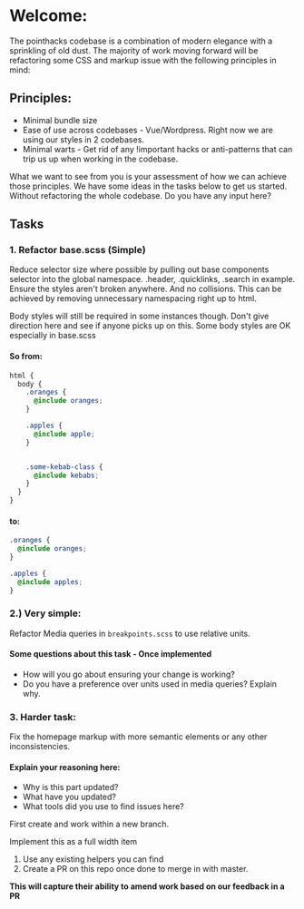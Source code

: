 # Welcome:
The pointhacks codebase is a combination of modern elegance with a sprinkling of old dust. The majority of work moving forward will be refactoring some CSS and markup issue with the following principles in mind:

## Principles:
- Minimal bundle size
- Ease of use across codebases - Vue/Wordpress. Right now we are using our styles in 2 codebases.
- Minimal warts - Get rid of any !important hacks or anti-patterns that can trip us up when working in the codebase.

What we want to see from you is your assessment of how we can achieve those principles. We have some ideas in the tasks below to get us started. Without refactoring the whole codebase. Do you have any input here?

## Tasks

### 1. Refactor base.scss (Simple)
Reduce selector size where possible by pulling out base components selector into the global namespace. .header, .quicklinks, .search in example. Ensure the styles aren't broken anywhere. And no collisions.
This can be achieved by removing unnecessary namespacing right up to html.

Body styles will still be required in some instances though. Don't give direction here and see if anyone picks up on this. Some body styles are OK especially in base.scss

#### So from:
```scss
html {
  body {
    .oranges {
      @include oranges;
    }

    .apples {
      @include apple;
    }


    .some-kebab-class {
      @include kebabs;
    }
  }
}
```

#### to:
```scss
.oranges {
  @include oranges;
}

.apples {
  @include apples;
}
```

### 2.) Very simple:
Refactor Media queries in `breakpoints.scss` to use relative units.

#### Some questions about this task - Once implemented
- How will you go about ensuring your change is working?
- Do you have a preference over units used in media queries? Explain why.

### 3. Harder task:
Fix the homepage markup with more semantic elements or any other inconsistencies.

#### Explain your reasoning here:
- Why is this part updated?
- What have you updated?
- What tools did you use to find issues here?

First create and work within a new branch.

Implement this as a full width item
1. Use any existing helpers you can find
2. Create a PR on this repo once done to merge in with master.

__This will capture their ability to amend work based on our feedback in a PR__